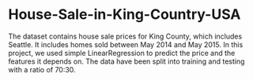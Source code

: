 # House-Sale-in-King-Country-USA
The dataset contains house sale prices for King County, which includes Seattle. It includes homes sold between May 2014 and May 2015. In this project, we used simple LinearRegression to predict the price and the features it depends on. The data have been split into training and testing with a ratio of 70:30.
